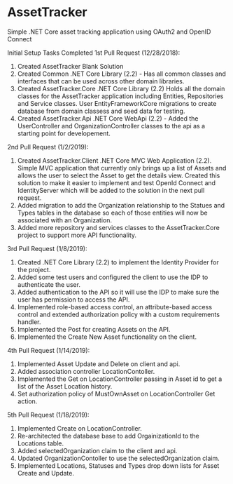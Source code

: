 # AssetTracker
Simple .NET Core asset tracking application using OAuth2 and OpenID Connect

Initial Setup Tasks Completed 1st Pull Request (12/28/2018):

1. Created AssetTracker Blank Solution
2. Created Common .NET Core Library (2.2) - Has all common classes and interfaces that can be used across other domain libraries.
3. Created AssetTracker.Core  .NET Core Library (2.2) Holds all the domain classes for the AssetTracker application including Entities, Repositories and Service classes.  User EntityFrameworkCore migrations to create database from domain classess and seed data for testing.
4. Created AssetTracker.Api .NET Core WebApi (2.2) - Added the UserController and OrganizationController classes to the api as a starting point for developement.

2nd Pull Request (1/2/2019):

1. Created AssetTracker.Client .NET Core MVC Web Application (2.2).  Simple MVC application that currently only brings up a list of Assets and allows the user to select the Asset to get the details view.  Created this solution to make it easier to implement and test OpenId Connect and IdentityServer which will be added to the solution in the next pull request.
2. Added migration to add the Organization relationship to the Statues and Types tables in the database so each of those entities will now be associated with an Organization.
3. Added more repository and services classes to the AssetTracker.Core project to support more API functionality.

3rd Pull Request (1/8/2019):

1. Created .NET Core Library (2.2) to implement the Identity Provider for the project.  
2. Added some test users and configured the client to use the IDP to authenticate the user.
3. Added authentication to the API so it will use the IDP to make sure the user has permission to access the API.
4. Implemented role-based access control, an attribute-based access control and extended authorization policy with a custom requirements handler.
5. Implemented the Post for creating Assets on the API.
6. Implemented the Create New Asset functionality on the client.

4th Pull Request (1/14/2019):

1. Implemented Asset Update and Delete on client and api.
2. Added association controller LocationContoller.
3. Implemented the Get on LocationController passing in Asset id to get a list of the Asset Location history. 
4. Set authorization policy of MustOwnAsset on LocationController Get action.

5th Pull Request (1/18/2019):

1. Implemented Create on LocationController.
2. Re-architected the database base to add OrgainizationId to the Locations table.
3. Added selectedOrganization claim to the client and api.
4. Updated OrganizationContoller to use the selectedOrganization claim.
5. Implemented Locations, Statuses and Types drop down lists for Asset Create and Update.